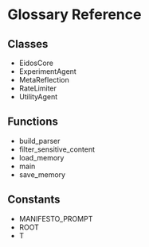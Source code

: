 # Glossary Reference

## Classes
- EidosCore
- ExperimentAgent
- MetaReflection
- RateLimiter
- UtilityAgent

## Functions
- build_parser
- filter_sensitive_content
- load_memory
- main
- save_memory

## Constants
- MANIFESTO_PROMPT
- ROOT
- T
